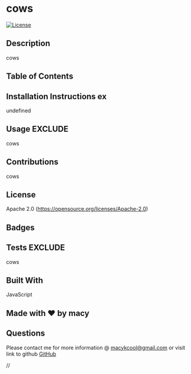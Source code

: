 
# cows   
[![License](https://img.shields.io/badge/License-Apache_2.0-blue.svg)](https://opensource.org/licenses/Apache-2.0)

## Description 
cows

## Table of Contents

## Installation Instructions  ex
undefined

## Usage    EXCLUDE
cows

## Contributions   
cows

## License  
Apache 2.0
(https://opensource.org/licenses/Apache-2.0)



## Badges


## Tests   EXCLUDE
cows

## Built With   
JavaScript

## Made with ❤️️ by macy

## Questions
Please contact me for more information @ <macykcool@gmail.com> 
or visit link to github [GitHub](https://github.com/macy)


// 